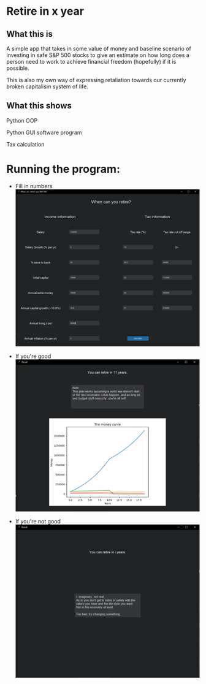 # Retire in x year

## What this is
A simple app that takes in some value of money and baseline scenario of investing in safe S&P 500 stocks to give an estimate on how long does a person need to work to achieve financial freedom (hopefully) if it is possible.

This is also my own way of expressing retaliation towards our currently broken capitalism system of life.

## What this shows
Python OOP

Python GUI software program

Tax calculation


# Running the program:
- Fill in numbers
![run](https://github.com/DharmaHS/retire_in_x_year/blob/main/documentation_image/ss_main_window.PNG)

- If you're good
![can retire](https://github.com/DharmaHS/retire_in_x_year/blob/main/documentation_image/ss_result_window_can.PNG)

- If you're not good
![cannot](https://github.com/DharmaHS/retire_in_x_year/blob/main/documentation_image/ss_result_window_cannot.PNG)
